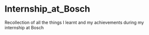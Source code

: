 # Internship_at_Bosch
Recollection of all the things I learnt and my achievements during my internship at Bosch
